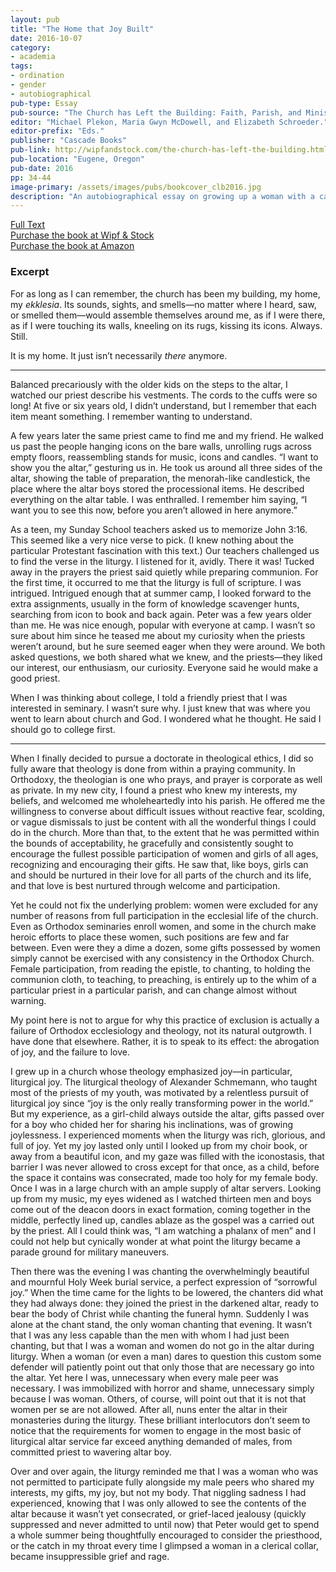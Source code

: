 ```yaml
---
layout: pub
title: "The Home that Joy Built"
date: 2016-10-07
category:
- academia
tags:
- ordination
- gender
- autobiographical
pub-type: Essay
pub-source: "The Church has Left the Building: Faith, Parish, and Ministry in the Twenty-First Century"
editor: "Michael Plekon, Maria Gwyn McDowell, and Elizabeth Schroeder."
editor-prefix: "Eds."
publisher: "Cascade Books"
pub-link: http://wipfandstock.com/the-church-has-left-the-building.html
pub-location: "Eugene, Oregon"
pub-date: 2016
pp: 34-44
image-primary: /assets/images/pubs/bookcover_clb2016.jpg
description: "An autobiographical essay on growing up a woman with a call to the ordained ministry in a church that does not ordain women."
---
```

<a href="/assets/documents/McDowell_2016_Essay_HomeJoyBuilt_CLB4.pdf">
  <i class="fa fa-file-pdf-o"></i>
  Full Text
</a>
<br />
<a href="http://wipfandstock.com/the-church-has-left-the-building.html">
  <i class="fa fa-book"></i>
  Purchase the book at Wipf & Stock
</a>
<br />
<a href="https://www.amazon.com/Church-Has-Left-Building-Twenty-First/dp/1498239560">
  <i class="fa fa-amazon"></i>
  Purchase the book at Amazon
</a>

### Excerpt

For as long as I can remember, the church has been my building, my home, my *ekklesia*. Its sounds, sights, and smells—no matter where I heard, saw, or smelled them—would assemble themselves around me, as if I were there, as if I were touching its walls, kneeling on its rugs, kissing its icons.
Always. Still.

It is my home. It just isn’t necessarily *there* anymore.

***
Balanced precariously with the older kids on the steps to the altar, I watched our priest describe his vestments. The cords to the cuffs were so long! At five or six years old, I didn’t understand, but I remember that each item meant something. I remember wanting to understand.

A few years later the same priest came to find me and my friend. He walked us past the people hanging icons on the bare walls, unrolling rugs across empty floors, reassembling stands for music, icons and candles. “I want to show you the altar,” gesturing us in. He took us around all three sides of the altar, showing the table of preparation, the menorah-like candlestick, the place where the altar boys stored the processional items. He described everything on the altar table. I was enthralled. I remember him saying, “I want you to see this now, before you aren’t allowed in here anymore.”

As a teen, my Sunday School teachers asked us to memorize John 3:16. This seemed like a very nice verse to pick. (I knew nothing about the particular Protestant fascination with this text.) Our teachers challenged us to find the verse in the liturgy. I listened for it, avidly. There it was! Tucked away in the prayers the priest said quietly while preparing communion. For the first time, it occurred to me that the liturgy is full of scripture. I was intrigued.
Intrigued enough that at summer camp, I looked forward to the extra assignments, usually in the form of knowledge scavenger hunts, searching from icon to book and back again. Peter was a few years older than me. He was nice enough, popular with everyone at camp. I wasn’t so sure about him since he teased me about my curiosity when the priests weren’t around, but he sure seemed eager when they were around. We both asked questions, we both shared what we knew, and the priests—they liked our interest, our enthusiasm, our curiosity. Everyone said he would make a good priest.

When I was thinking about college, I told a friendly priest that I was interested in seminary. I wasn’t sure why. I just knew that was where you went to learn about church and God. I wondered what he thought. He said I should go to college first.

***

When I finally decided to pursue a doctorate in theological ethics, I did so fully aware that theology is done from within a praying community. In Orthodoxy, the theologian is one who prays, and prayer is corporate as well as private. In my new city, I found a priest who knew my interests, my beliefs, and welcomed me wholeheartedly into his parish. He offered me the willingness to converse about difficult issues without reactive fear, scolding, or vague dismissals to just be content with all the wonderful things I could do in the church. More than that, to the extent that he was permitted within the bounds of acceptability, he gracefully and consistently sought to encourage the fullest possible participation of women and girls of all ages, recognizing and encouraging their gifts. He saw that, like boys, girls can and should be nurtured in their love for all parts of the church and its life, and that love is best nurtured through welcome and participation.

Yet he could not fix the underlying problem: women were excluded for any number of reasons from full participation in the ecclesial life of the church. Even as Orthodox seminaries enroll women, and some in the church make heroic efforts to place these women, such positions are few and far between. Even were they a dime a dozen, some gifts possessed by women simply cannot be exercised with any consistency in the Orthodox Church. Female participation, from reading the epistle, to chanting, to holding the communion cloth, to teaching, to preaching, is entirely up to the whim of a particular priest in a particular parish, and can change almost without warning.

My point here is not to argue for why this practice of exclusion is actually a failure of Orthodox ecclesiology and theology, not its natural outgrowth. I have done that elsewhere. Rather, it is to speak to its effect: the abrogation of joy, and the failure to love.

I grew up in a church whose theology emphasized joy—in particular, liturgical joy. The liturgical theology of Alexander Schmemann, who taught most of the priests of my youth, was motivated by a relentless pursuit of liturgical joy since “joy is the only really transforming power in the world.” But my experience, as a girl-child always outside the altar, gifts passed over for a boy who chided her for sharing his inclinations, was of growing joylessness.
I experienced moments when the liturgy was rich, glorious, and full of joy. Yet my joy lasted only until I looked up from my choir book, or away from a beautiful icon, and my gaze was filled with the iconostasis, that barrier I was never allowed to cross except for that once, as a child, before the space it contains was consecrated, made too holy for my female body.
Once I was in a large church with an ample supply of altar servers. Looking up from my music, my eyes widened as I watched thirteen men and boys come out of the deacon doors in exact formation, coming together in the middle, perfectly lined up, candles ablaze as the gospel was a carried out by the priest. All I could think was, “I am watching a phalanx of men” and I could not help but cynically wonder at what point the liturgy became a parade ground for military maneuvers.

Then there was the evening I was chanting the overwhelmingly beautiful and mournful Holy Week burial service, a perfect expression of “sorrowful joy.” When the time came for the lights to be lowered, the chanters did what they had always done: they joined the priest in the darkened altar, ready to bear the body of Christ while chanting the funeral hymn. Suddenly I was alone at the chant stand, the only woman chanting that evening. It wasn’t that I was any less capable than the men with whom I had just been chanting, but that I was a woman and women do not go in the altar during liturgy. When a woman (or even a man) dares to question this custom some defender will patiently point out that only those that are necessary go into the altar. Yet here I was, unnecessary when every male peer was necessary. I was immobilized with horror and shame, unnecessary simply because I was woman.
Others, of course, will point out that it is not that women per se are not allowed. After all, nuns enter the altar in their monasteries during the liturgy. These brilliant interlocutors don’t seem to notice that the requirements for women to engage in the most basic of liturgical altar service far exceed anything demanded of males, from committed priest to wavering altar boy.

Over and over again, the liturgy reminded me that I was a woman who was not permitted to participate fully alongside my male peers who shared my interests, my gifts, my joy, but not my body. That niggling sadness I had experienced, knowing that I was only allowed to see the contents of the altar because it wasn’t yet consecrated, or grief-laced jealousy (quickly suppressed and never admitted to until now) that Peter would get to spend a whole summer being thoughtfully encouraged to consider the priesthood, or the catch in my throat every time I glimpsed a woman in a clerical collar, became insuppressible grief and rage.
